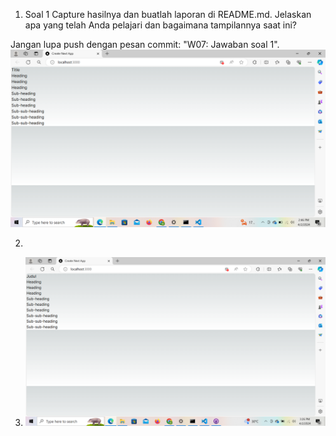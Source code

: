 1. Soal 1
Capture hasilnya dan buatlah laporan di README.md. Jelaskan apa yang telah Anda pelajari dan bagaimana tampilannya saat ini?

Jangan lupa push dengan pesan commit: "W07: Jawaban soal 1".
![alt text](Praktikum1.png)

2. 


3. ![alt text](Praktikum3.png)